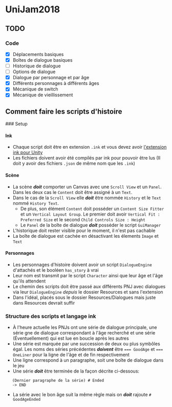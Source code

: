 # UniJam2018

## TODO

### Code

 - [x] Déplacements basiques
 - [x] Boîtes de dialogue basiques
 - [ ] Historique de dialogue
 - [ ] Options de dialogue
 - [x] Dialogue par personnage et par âge
 - [x] Différents personnages à différents âges
 - [x] Mécanique de switch
 - [x] Mécanique de vieillissement

## Comment faire les scripts d'histoire

### Setup
#### Ink

 - Chaque script doit être en extension `.ink` et vous devez avoir [l'extension ink pour Unity](https://assetstore.unity.com/packages/tools/integration/ink-unity-integration-60055)
 - Les fichiers doivent avoir été compilés par ink pour pouvoir être lus (Il doit y avoir des fichiers `.json` de même nom que les `.ink`)

#### Scène

 - La scène ___doit___ comporter un Canvas avec une `Scroll View` et un `Panel`. Dans les deux cas le `Content` doit être assigné à un `Text`.
 - Dans le cas de la `Scroll View` elle ___doit___ être nommée `History` et le `Text` nommé `History Text`.
 	- De plus, son élément `Content` doit posséder un `Content Size Fitter` et un `Vertical Layout Group`. Le premier doit avoir `Vertical Fit : Preferred Size` et le second `Child Controls Size : Height`
 	- Le `Panel` de la boîte de dialogue ___doit___ posséder le script `GuiManager`
 - L'historique doit rester visible pour le moment, il n'est pas cachable
 - La boîte de dialogue est cachée en désactivant les élements `Image` et `Text`

#### Personnages

 - Les personnages d'histoire doivent avoir un script `DialogueEngine` d'attachés et le booléen `has_story` à vrai
 - Leur nom est transmit par le script `Character` ainsi que leur âge et l'âge qu'ils attendent
 - Le chemin des scripts doit être passé aux différents PNJ avec dialogues via leur `DialogueEngine` _depuis_ le dossier Resources et sans l'extension
 - Dans l'idéal, placés sous le dossier Resources/Dialogues mais juste dans Resources devrait suffir

### Structure des scripts et langage ink

 - À l'heure actuelle les PNJs ont une série de dialogue principale, une série gne de dialogue correspondant à l'âge recherché et une série (Éventuellement) qui est lue en boucle après les autres
 - Une série est marquée par une succession de deux ou plus symbôles égal. Les noms des séries précédentes ___doivent___ être `=== GoodAge` et `=== OneLiner` pour la ligne de l'âge et de fin respectivement
 - Une ligne correspond à un paragraphe, soit une boîte de dialogue dans le jeu
 - Une série ___doit___ être terminée de la façon décrite ci-dessous:
 ```
 	(Dernier paragraphe de la série) # Ended
 	-> END
 ```
 - La série avec le bon âge suit la même règle mais on ___doit___ rajoute `# GoodAgeEnded`
